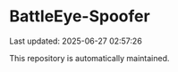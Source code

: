 # BattleEye-Spoofer

Last updated: 2025-06-27 02:57:26

This repository is automatically maintained.
